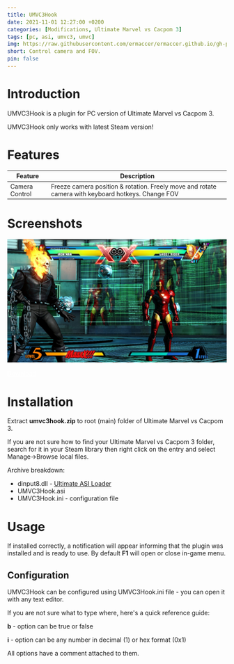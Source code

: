 ```yaml
---
title: UMVC3Hook
date: 2021-11-01 12:27:00 +0200
categories: [Modifications, Ultimate Marvel vs Cacpom 3]
tags: [pc, asi, umvc3, umvc]   
img: https://raw.githubusercontent.com/ermaccer/ermaccer.github.io/gh-pages/assets/mods/umvc3/umvc3hook/1.jpg
short: Control camera and FOV.
pin: false
---
```

# Introduction
UMVC3Hook is a plugin for PC version of Ultimate Marvel vs Cacpom 3.

<div class="alert bg-dark">
	UMVC3Hook only works with latest Steam version!
</div>

# Features

| Feature | Description |
| --- | --- |
|Camera Control| Freeze camera position & rotation. Freely move and rotate camera with keyboard hotkeys. Change FOV|

# Screenshots

![Preview](https://raw.githubusercontent.com/ermaccer/ermaccer.github.io/gh-pages/assets/mods/umvc3/umvc3hook/1.jpg)


<a class="btn btn-block btn-dark bg-dark text-gray btn-lg" style="color: white;" href="https://github.com/ermaccer/UMVC3Hook/releases/latest/download/umvc3hook.zip" role="button">
<i class="fas fa-download"></i>
Download
</a>


# Installation 

Extract **umvc3hook.zip** to root (main) folder of Ultimate Marvel vs Cacpom 3.

If you are not sure how to find your Ultimate Marvel vs Cacpom 3 folder, search for it in your Steam library then right click on the entry and select Manage->Browse local files.

Archive breakdown:

 - dinput8.dll - [Ultimate ASI Loader](https://github.com/ThirteenAG/Ultimate-ASI-Loader/)
 - UMVC3Hook.asi 
 - UMVC3Hook.ini - configuration file


# Usage

If installed correctly, a notification will appear informing that the plugin was installed
and is ready to use. By default **F1** will open or close in-game menu.



## Configuration

UMVC3Hook can be configured using UMVC3Hook.ini file - you can open it with any text editor.


If you are not sure what to type where, here's a quick reference guide:

**b** - option can be true or false

**i** - option can be any number in decimal (1) or hex format (0x1)

All options have a comment attached to them.




